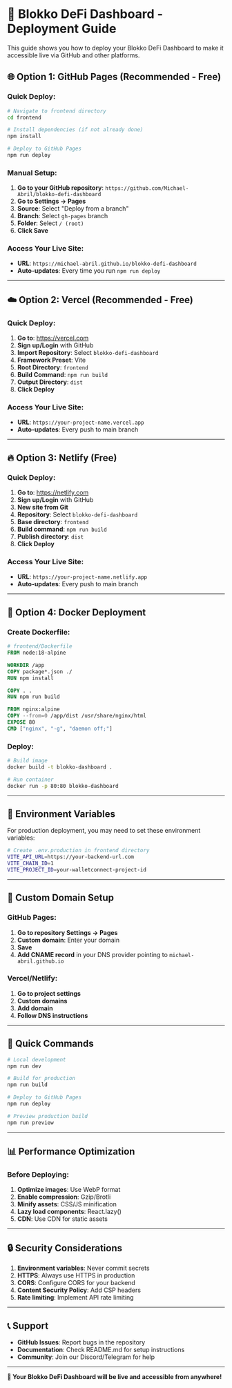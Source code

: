 # 🚀 Blokko DeFi Dashboard - Deployment Guide

This guide shows you how to deploy your Blokko DeFi Dashboard to make it accessible live via GitHub and other platforms.

## 🌐 **Option 1: GitHub Pages (Recommended - Free)**

### Quick Deploy:
```bash
# Navigate to frontend directory
cd frontend

# Install dependencies (if not already done)
npm install

# Deploy to GitHub Pages
npm run deploy
```

### Manual Setup:
1. **Go to your GitHub repository**: `https://github.com/Michael-Abril/blokko-defi-dashboard`
2. **Go to Settings → Pages**
3. **Source**: Select "Deploy from a branch"
4. **Branch**: Select `gh-pages` branch
5. **Folder**: Select `/ (root)`
6. **Click Save**

### Access Your Live Site:
- **URL**: `https://michael-abril.github.io/blokko-defi-dashboard`
- **Auto-updates**: Every time you run `npm run deploy`

---

## ☁️ **Option 2: Vercel (Recommended - Free)**

### Quick Deploy:
1. **Go to**: https://vercel.com
2. **Sign up/Login** with GitHub
3. **Import Repository**: Select `blokko-defi-dashboard`
4. **Framework Preset**: Vite
5. **Root Directory**: `frontend`
6. **Build Command**: `npm run build`
7. **Output Directory**: `dist`
8. **Click Deploy**

### Access Your Live Site:
- **URL**: `https://your-project-name.vercel.app`
- **Auto-updates**: Every push to main branch

---

## 🔥 **Option 3: Netlify (Free)**

### Quick Deploy:
1. **Go to**: https://netlify.com
2. **Sign up/Login** with GitHub
3. **New site from Git**
4. **Repository**: Select `blokko-defi-dashboard`
5. **Base directory**: `frontend`
6. **Build command**: `npm run build`
7. **Publish directory**: `dist`
8. **Click Deploy**

### Access Your Live Site:
- **URL**: `https://your-project-name.netlify.app`
- **Auto-updates**: Every push to main branch

---

## 🐳 **Option 4: Docker Deployment**

### Create Dockerfile:
```dockerfile
# frontend/Dockerfile
FROM node:18-alpine

WORKDIR /app
COPY package*.json ./
RUN npm install

COPY . .
RUN npm run build

FROM nginx:alpine
COPY --from=0 /app/dist /usr/share/nginx/html
EXPOSE 80
CMD ["nginx", "-g", "daemon off;"]
```

### Deploy:
```bash
# Build image
docker build -t blokko-dashboard .

# Run container
docker run -p 80:80 blokko-dashboard
```

---

## 🔧 **Environment Variables**

For production deployment, you may need to set these environment variables:

```bash
# Create .env.production in frontend directory
VITE_API_URL=https://your-backend-url.com
VITE_CHAIN_ID=1
VITE_PROJECT_ID=your-walletconnect-project-id
```

---

## 📱 **Custom Domain Setup**

### GitHub Pages:
1. **Go to repository Settings → Pages**
2. **Custom domain**: Enter your domain
3. **Save**
4. **Add CNAME record** in your DNS provider pointing to `michael-abril.github.io`

### Vercel/Netlify:
1. **Go to project settings**
2. **Custom domains**
3. **Add domain**
4. **Follow DNS instructions**

---

## 🚀 **Quick Commands**

```bash
# Local development
npm run dev

# Build for production
npm run build

# Deploy to GitHub Pages
npm run deploy

# Preview production build
npm run preview
```

---

## 📊 **Performance Optimization**

### Before Deploying:
1. **Optimize images**: Use WebP format
2. **Enable compression**: Gzip/Brotli
3. **Minify assets**: CSS/JS minification
4. **Lazy load components**: React.lazy()
5. **CDN**: Use CDN for static assets

---

## 🔒 **Security Considerations**

1. **Environment variables**: Never commit secrets
2. **HTTPS**: Always use HTTPS in production
3. **CORS**: Configure CORS for your backend
4. **Content Security Policy**: Add CSP headers
5. **Rate limiting**: Implement API rate limiting

---

## 📞 **Support**

- **GitHub Issues**: Report bugs in the repository
- **Documentation**: Check README.md for setup instructions
- **Community**: Join our Discord/Telegram for help

---

**🎉 Your Blokko DeFi Dashboard will be live and accessible from anywhere!** 